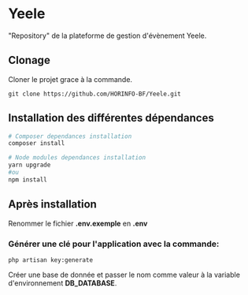 # Yeele

"Repository" de la plateforme de gestion d'évènement Yeele.

## Clonage

Cloner le projet grace à la commande.

```git
git clone https://github.com/HORINFO-BF/Yeele.git
```

## Installation des différentes dépendances

```bash
# Composer dependances installation
composer install

# Node modules dependances installation
yarn upgrade
#ou
npm install
```

## Après installation

<p>Renommer le fichier <strong>.env.exemple</strong> en <strong>.env</strong></p>

### Générer une clé pour l'application avec la commande:

```
php artisan key:generate
```
<p>Créer une base de donnée et passer le nom comme valeur à la variable d'environnement <strong>DB_DATABASE</strong>.</p>
